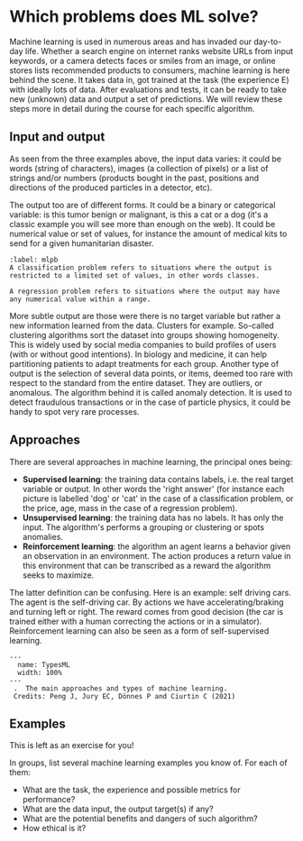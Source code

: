 # Which problems does ML solve?
Machine learning is used in numerous areas and has invaded our day-to-day life. Whether a search engine on internet ranks website URLs from input keywords, or a camera detects faces or smiles from an image, or online stores lists recommended products to consumers, machine learning is here behind the scene. It takes data in, got trained at the task (the experience E) with ideally lots of data. After evaluations and tests, it can be ready to take new (unknown) data and output a set of predictions. We will review these steps more in detail during the course for each specific algorithm.

## Input and output
As seen from the three examples above, the input data varies: it could be words (string of characters), images (a collection of pixels) or a list of strings and/or numbers (products bought in the past, positions and directions of the produced particles in a detector, etc). 

The output too are of different forms. It could be a binary or categorical variable: is this tumor benign or malignant, is this a cat or a dog (it's a classic example you will see more than enough on the web). 
It could be numerical value or set of values, for instance the amount of medical kits to send for a given humanitarian disaster. 

````{prf:definition}
:label: mlpb
A classification problem refers to situations where the output is restricted to a limited set of values, in other words classes.

A regression problem refers to situations where the output may have any numerical value within a range.
````

More subtle output are those were there is no target variable but rather a new information learned from the data. Clusters for example. So-called clustering algorithms sort the dataset into groups showing homogeneity. This is widely used by social media companies to build profiles of users (with or without good intentions). In biology and medicine, it can help partitioning patients to adapt treatments for each group. Another type of output is the selection of several data points, or items, deemed too rare with respect to the standard from the entire dataset. They are outliers, or anomalous. The algorithm behind it is called anomaly detection. It is used to detect fraudulous transactions or in the case of particle physics, it could be handy to spot very rare processes.

## Approaches
There are several approaches in machine learning, the principal ones being:
* __Supervised learning__: the training data contains labels, i.e. the real target variable or output. In other words the 'right answer' (for instance each picture is labelled 'dog' or 'cat' in the case of a classification problem, or the price, age, mass in the case of a regression problem).
* __Unsupervised learning__: the training data has no labels. It has only the input. The algorithm's performs a grouping or clustering or spots anomalies. 
* __Reinforcement learning__: the algorithm an agent learns a behavior given an observation in an environment. The action produces a return value in this environment that can be transcribed as a reward the algorithm seeks to maximize.

The latter definition can be confusing. Here is an example: self driving cars. The agent is the self-driving car. By actions we have accelerating/braking and turning left or right. The reward comes from good decision (the car is trained either with a human correcting the actions or in a simulator). Reinforcement learning can also be seen as a form of self-supervised learning.

```{figure} ../images/lec01_types_ml.png
---
  name: TypesML
  width: 100%
---
 .  The main approaches and types of machine learning.  
 Credits: Peng J, Jury EC, Dönnes P and Ciurtin C (2021)
```

## Examples
This is left as an exercise for you!

In groups, list several machine learning examples you know of. For each of them:
* What are the task, the experience and possible metrics for performance?
* What are the data input, the output target(s) if any?
* What are the potential benefits and dangers of such algorithm?
* How ethical is it?




